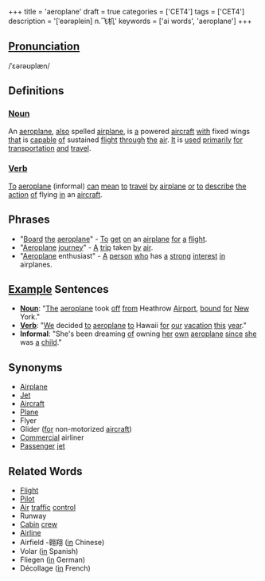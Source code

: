 +++
title = 'aeroplane'
draft = true
categories = ['CET4']
tags = ['CET4']
description = '[ˈeərəplein] n.飞机'
keywords = ['ai words', 'aeroplane']
+++

## [Pronunciation](/en/post/pronunciation/)
/ˈɛərəʊplæn/

## Definitions
### [Noun](/en/post/noun/)
An [aeroplane](/en/post/aeroplane/), [also](/en/post/also/) spelled [airplane](/en/post/airplane/), is [a](/en/post/a/) powered [aircraft](/en/post/aircraft/) [with](/en/post/with/) fixed wings [that](/en/post/that/) is [capable](/en/post/capable/) [of](/en/post/of/) sustained [flight](/en/post/flight/) [through](/en/post/through/) [the](/en/post/the/) [air](/en/post/air/). [It](/en/post/it/) is [used](/en/post/used/) [primarily](/en/post/primarily/) [for](/en/post/for/) [transportation](/en/post/transportation/) [and](/en/post/and/) [travel](/en/post/travel/).

### [Verb](/en/post/verb/)
[To](/en/post/to/) [aeroplane](/en/post/aeroplane/) (informal) [can](/en/post/can/) [mean](/en/post/mean/) [to](/en/post/to/) [travel](/en/post/travel/) [by](/en/post/by/) [airplane](/en/post/airplane/) [or](/en/post/or/) [to](/en/post/to/) [describe](/en/post/describe/) [the](/en/post/the/) [action](/en/post/action/) [of](/en/post/of/) flying [in](/en/post/in/) an [aircraft](/en/post/aircraft/).

## Phrases
- "[Board](/en/post/board/) [the](/en/post/the/) [aeroplane](/en/post/aeroplane/)" - [To](/en/post/to/) [get](/en/post/get/) [on](/en/post/on/) an [airplane](/en/post/airplane/) [for](/en/post/for/) [a](/en/post/a/) [flight](/en/post/flight/).
- "[Aeroplane](/en/post/aeroplane/) [journey](/en/post/journey/)" - [A](/en/post/a/) [trip](/en/post/trip/) taken [by](/en/post/by/) [air](/en/post/air/).
- "[Aeroplane](/en/post/aeroplane/) enthusiast" - [A](/en/post/a/) [person](/en/post/person/) [who](/en/post/who/) has [a](/en/post/a/) [strong](/en/post/strong/) [interest](/en/post/interest/) [in](/en/post/in/) airplanes.

## [Example](/en/post/example/) Sentences
- **[Noun](/en/post/noun/)**: "[The](/en/post/the/) [aeroplane](/en/post/aeroplane/) took [off](/en/post/off/) [from](/en/post/from/) Heathrow [Airport](/en/post/airport/), [bound](/en/post/bound/) [for](/en/post/for/) [New](/en/post/new/) York."
- **[Verb](/en/post/verb/)**: "[We](/en/post/we/) decided [to](/en/post/to/) [aeroplane](/en/post/aeroplane/) [to](/en/post/to/) Hawaii [for](/en/post/for/) [our](/en/post/our/) [vacation](/en/post/vacation/) [this](/en/post/this/) [year](/en/post/year/)."
- **Informal**: "She's been dreaming [of](/en/post/of/) owning [her](/en/post/her/) [own](/en/post/own/) [aeroplane](/en/post/aeroplane/) [since](/en/post/since/) [she](/en/post/she/) was [a](/en/post/a/) [child](/en/post/child/)."

## Synonyms
- [Airplane](/en/post/airplane/)
- [Jet](/en/post/jet/)
- [Aircraft](/en/post/aircraft/)
- [Plane](/en/post/plane/)
- Flyer
- Glider ([for](/en/post/for/) non-motorized [aircraft](/en/post/aircraft/))
- [Commercial](/en/post/commercial/) airliner
- [Passenger](/en/post/passenger/) [jet](/en/post/jet/)

## Related Words
- [Flight](/en/post/flight/)
- [Pilot](/en/post/pilot/)
- [Air](/en/post/air/) [traffic](/en/post/traffic/) [control](/en/post/control/)
- Runway
- [Cabin](/en/post/cabin/) [crew](/en/post/crew/)
- [Airline](/en/post/airline/)
- Airfield
-翱翔 ([in](/en/post/in/) Chinese)
- Volar ([in](/en/post/in/) Spanish)
- Fliegen ([in](/en/post/in/) German)
- Décollage ([in](/en/post/in/) French)

